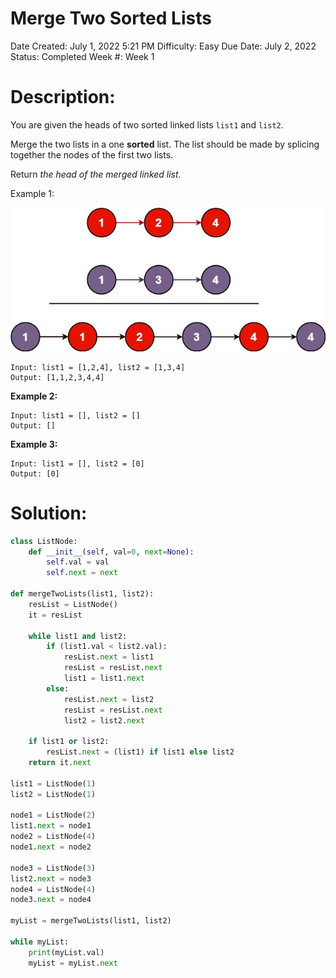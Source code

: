 # Merge Two Sorted Lists

Date Created: July 1, 2022 5:21 PM
Difficulty: Easy
Due Date: July 2, 2022
Status: Completed
Week #: Week 1

# Description:

You are given the heads of two sorted linked lists `list1` and `list2`.

Merge the two lists in a one **sorted** list. The list should be made by splicing together the nodes of the first two lists.

Return *the head of the merged linked list*.

Example 1:

![Untitled](Merge%20Two%20Sorted%20Lists%20b898b4c3a64f41fe8058945e3948cbe4/Untitled.png)

```
Input: list1 = [1,2,4], list2 = [1,3,4]
Output: [1,1,2,3,4,4]

```

**Example 2:**

```
Input: list1 = [], list2 = []
Output: []

```

**Example 3:**

```
Input: list1 = [], list2 = [0]
Output: [0]
```

# Solution:

```python
class ListNode:
    def __init__(self, val=0, next=None):
        self.val = val
        self.next = next

def mergeTwoLists(list1, list2):
    resList = ListNode()
    it = resList

    while list1 and list2:
        if (list1.val < list2.val):
            resList.next = list1
            resList = resList.next
            list1 = list1.next
        else:
            resList.next = list2
            resList = resList.next
            list2 = list2.next
    
    if list1 or list2:
        resList.next = (list1) if list1 else list2
    return it.next

list1 = ListNode(1)
list2 = ListNode(1)

node1 = ListNode(2)
list1.next = node1
node2 = ListNode(4)
node1.next = node2

node3 = ListNode(3)
list2.next = node3
node4 = ListNode(4)
node3.next = node4

myList = mergeTwoLists(list1, list2)

while myList:
    print(myList.val)
    myList = myList.next
```
